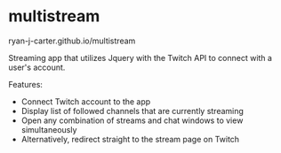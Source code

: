 # multistream
ryan-j-carter.github.io/multistream

Streaming app that utilizes Jquery with the Twitch API to connect with a user's account. 

Features:
* Connect Twitch account to the app
* Display list of followed channels that are currently streaming
* Open any combination of streams and chat windows to view simultaneously
* Alternatively, redirect straight to the stream page on Twitch
